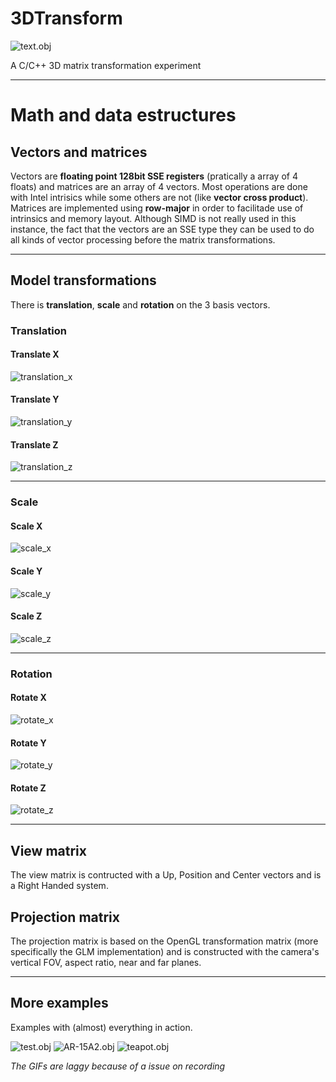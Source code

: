 # 3DTransform
![text.obj](results/total_transform_3.gif)

A C/C++ 3D matrix transformation experiment

---

# Math and data estructures

## Vectors and matrices
Vectors are **floating point 128bit SSE registers** (pratically a array of 4 floats)
and matrices are an array of 4 vectors. Most operations are done with Intel intrisics 
while some others are not (like **vector cross product**). 
Matrices are implemented using **row-major** in order to facilitade use of 
intrinsics and memory layout. Although SIMD is not really used in this instance, the 
fact that the vectors are an SSE type they can be used to do all kinds of vector 
processing before the matrix transformations.

---

## Model transformations
There is **translation**, **scale** and **rotation** on the 3 basis vectors.

### Translation 

#### Translate X
![translation_x](results/translate_x.gif)

#### Translate Y
![translation_y](results/translate_y.gif)

#### Translate Z
![translation_z](results/translate_z.gif)

---

### Scale

#### Scale X
![scale_x](results/scale_x.gif)

#### Scale Y
![scale_y](results/scale_y.gif)

#### Scale Z
![scale_z](results/scale_z.gif)

---

### Rotation

#### Rotate X
![rotate_x](results/rotate_x.gif)

#### Rotate Y
![rotate_y](results/rotate_y.gif)

#### Rotate Z
![rotate_z](results/rotate_z.gif)

---

## View matrix

The view matrix is contructed with a Up, Position and Center vectors and is a 
Right Handed system.

## Projection matrix

The projection matrix is based on the OpenGL transformation matrix (more specifically 
the GLM implementation) and is constructed with the camera's vertical FOV, 
aspect ratio, near and far planes.

---

## More examples

Examples with (almost) everything in action. 

![test.obj](results/total_transform.gif)
![AR-15A2.obj](results/total_transform_2.gif)
![teapot.obj](results/total_transform_4.gif)

_The GIFs are laggy because of a issue on recording_
